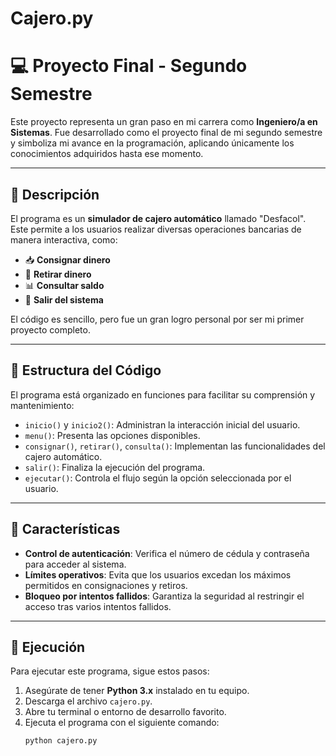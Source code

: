 # Cajero.py

# 💻 Proyecto Final - Segundo Semestre

Este proyecto representa un gran paso en mi carrera como **Ingeniero/a en Sistemas**. Fue desarrollado como el proyecto final de mi segundo semestre y simboliza mi avance en la programación, aplicando únicamente los conocimientos adquiridos hasta ese momento.

---

## 📝 Descripción

El programa es un **simulador de cajero automático** llamado "Desfacol". Este permite a los usuarios realizar diversas operaciones bancarias de manera interactiva, como:

- 📥 **Consignar dinero**  
- 💸 **Retirar dinero**  
- 📊 **Consultar saldo**  
- 🚪 **Salir del sistema**

El código es sencillo, pero fue un gran logro personal por ser mi primer proyecto completo.  

---

## 📂 Estructura del Código

El programa está organizado en funciones para facilitar su comprensión y mantenimiento:  

- `inicio()` y `inicio2()`: Administran la interacción inicial del usuario.  
- `menu()`: Presenta las opciones disponibles.  
- `consignar()`, `retirar()`, `consulta()`: Implementan las funcionalidades del cajero automático.  
- `salir()`: Finaliza la ejecución del programa.  
- `ejecutar()`: Controla el flujo según la opción seleccionada por el usuario.  

---

## 🎯 Características

- **Control de autenticación**: Verifica el número de cédula y contraseña para acceder al sistema.  
- **Límites operativos**: Evita que los usuarios excedan los máximos permitidos en consignaciones y retiros.  
- **Bloqueo por intentos fallidos**: Garantiza la seguridad al restringir el acceso tras varios intentos fallidos.  

---

## 🚀 Ejecución

Para ejecutar este programa, sigue estos pasos:  

1. Asegúrate de tener **Python 3.x** instalado en tu equipo.  
2. Descarga el archivo `cajero.py`.  
3. Abre tu terminal o entorno de desarrollo favorito.  
4. Ejecuta el programa con el siguiente comando:  
   ```bash
   python cajero.py
